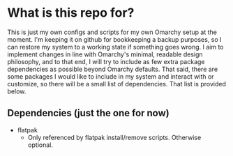 # What is this repo for?
This is just my own configs and scripts for my own Omarchy setup at the moment. I'm keeping it on github for bookkeeping a backup purposes, so I can restore my system to a working state if something goes wrong. I aim to implement changes in line with Omarchy's minimal, readable design philosophy, and to that end, I will try to include as few extra package dependencies as possible beyond Omarchy defaults. That said, there are some packages I would like to include in my system and interact with or customize, so there will be a small list of dependencies. That list is provided below.

## Dependencies (just the one for now)
- flatpak
  - Only referenced by flatpak install/remove scripts. Otherwise optional.